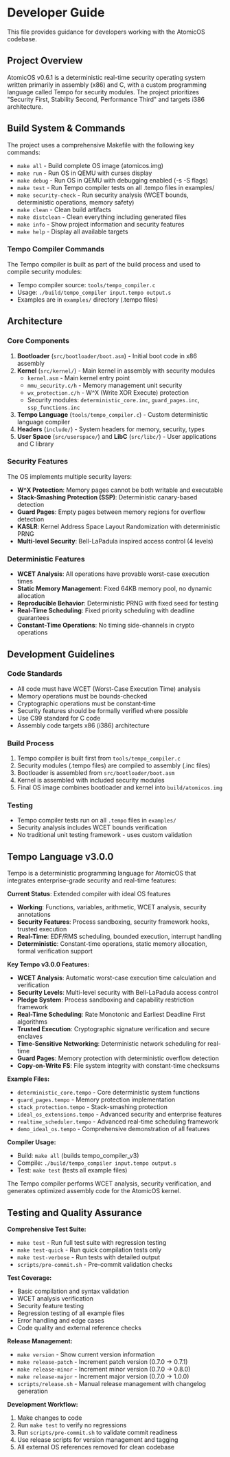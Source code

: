 # Developer Guide

This file provides guidance for developers working with the AtomicOS codebase.

## Project Overview

AtomicOS v0.6.1 is a deterministic real-time security operating system written primarily in assembly (x86) and C, with a custom programming language called Tempo for security modules. The project prioritizes "Security First, Stability Second, Performance Third" and targets i386 architecture.

## Build System & Commands

The project uses a comprehensive Makefile with the following key commands:

- `make all` - Build complete OS image (atomicos.img)
- `make run` - Run OS in QEMU with curses display
- `make debug` - Run OS in QEMU with debugging enabled (-s -S flags)
- `make test` - Run Tempo compiler tests on all .tempo files in examples/
- `make security-check` - Run security analysis (WCET bounds, deterministic operations, memory safety)
- `make clean` - Clean build artifacts
- `make distclean` - Clean everything including generated files
- `make info` - Show project information and security features
- `make help` - Display all available targets

### Tempo Compiler Commands

The Tempo compiler is built as part of the build process and used to compile security modules:
- Tempo compiler source: `tools/tempo_compiler.c`
- Usage: `./build/tempo_compiler input.tempo output.s`
- Examples are in `examples/` directory (.tempo files)

## Architecture

### Core Components

1. **Bootloader** (`src/bootloader/boot.asm`) - Initial boot code in x86 assembly
2. **Kernel** (`src/kernel/`) - Main kernel in assembly with security modules
   - `kernel.asm` - Main kernel entry point
   - `mmu_security.c/h` - Memory management unit security
   - `wx_protection.c/h` - W^X (Write XOR Execute) protection
   - Security modules: `deterministic_core.inc`, `guard_pages.inc`, `ssp_functions.inc`
3. **Tempo Language** (`tools/tempo_compiler.c`) - Custom deterministic language compiler
4. **Headers** (`include/`) - System headers for memory, security, types
5. **User Space** (`src/userspace/`) and **LibC** (`src/libc/`) - User applications and C library

### Security Features

The OS implements multiple security layers:
- **W^X Protection**: Memory pages cannot be both writable and executable
- **Stack-Smashing Protection (SSP)**: Deterministic canary-based detection
- **Guard Pages**: Empty pages between memory regions for overflow detection
- **KASLR**: Kernel Address Space Layout Randomization with deterministic PRNG
- **Multi-level Security**: Bell-LaPadula inspired access control (4 levels)

### Deterministic Features

- **WCET Analysis**: All operations have provable worst-case execution times
- **Static Memory Management**: Fixed 64KB memory pool, no dynamic allocation
- **Reproducible Behavior**: Deterministic PRNG with fixed seed for testing
- **Real-Time Scheduling**: Fixed priority scheduling with deadline guarantees
- **Constant-Time Operations**: No timing side-channels in crypto operations

## Development Guidelines

### Code Standards

- All code must have WCET (Worst-Case Execution Time) analysis
- Memory operations must be bounds-checked
- Cryptographic operations must be constant-time
- Security features should be formally verified where possible
- Use C99 standard for C code
- Assembly code targets x86 (i386) architecture

### Build Process

1. Tempo compiler is built first from `tools/tempo_compiler.c`
2. Security modules (.tempo files) are compiled to assembly (.inc files)
3. Bootloader is assembled from `src/bootloader/boot.asm`
4. Kernel is assembled with included security modules
5. Final OS image combines bootloader and kernel into `build/atomicos.img`

### Testing

- Tempo compiler tests run on all `.tempo` files in `examples/`
- Security analysis includes WCET bounds verification
- No traditional unit testing framework - uses custom validation

## Tempo Language v3.0.0

Tempo is a deterministic programming language for AtomicOS that integrates enterprise-grade security and real-time features:

**Current Status**: Extended compiler with ideal OS features
- **Working**: Functions, variables, arithmetic, WCET analysis, security annotations
- **Security Features**: Process sandboxing, security framework hooks, trusted execution
- **Real-Time**: EDF/RMS scheduling, bounded execution, interrupt handling
- **Deterministic**: Constant-time operations, static memory allocation, formal verification support

**Key Tempo v3.0.0 Features:**
- **WCET Analysis**: Automatic worst-case execution time calculation and verification
- **Security Levels**: Multi-level security with Bell-LaPadula access control
- **Pledge System**: Process sandboxing and capability restriction framework
- **Real-Time Scheduling**: Rate Monotonic and Earliest Deadline First algorithms
- **Trusted Execution**: Cryptographic signature verification and secure enclaves
- **Time-Sensitive Networking**: Deterministic network scheduling for real-time
- **Guard Pages**: Memory protection with deterministic overflow detection
- **Copy-on-Write FS**: File system integrity with constant-time checksums

**Example Files:**
- `deterministic_core.tempo` - Core deterministic system functions
- `guard_pages.tempo` - Memory protection implementation
- `stack_protection.tempo` - Stack-smashing protection
- `ideal_os_extensions.tempo` - Advanced security and enterprise features
- `realtime_scheduler.tempo` - Advanced real-time scheduling framework
- `demo_ideal_os.tempo` - Comprehensive demonstration of all features

**Compiler Usage:**
- Build: `make all` (builds tempo_compiler_v3)
- Compile: `./build/tempo_compiler input.tempo output.s`
- Test: `make test` (tests all example files)

The Tempo compiler performs WCET analysis, security verification, and generates optimized assembly code for the AtomicOS kernel.

## Testing and Quality Assurance

**Comprehensive Test Suite:**
- `make test` - Run full test suite with regression testing
- `make test-quick` - Run quick compilation tests only  
- `make test-verbose` - Run tests with detailed output
- `scripts/pre-commit.sh` - Pre-commit validation checks

**Test Coverage:**
- Basic compilation and syntax validation
- WCET analysis verification  
- Security feature testing
- Regression testing of all example files
- Error handling and edge cases
- Code quality and external reference checks

**Release Management:**
- `make version` - Show current version information
- `make release-patch` - Increment patch version (0.7.0 -> 0.7.1)
- `make release-minor` - Increment minor version (0.7.0 -> 0.8.0)  
- `make release-major` - Increment major version (0.7.0 -> 1.0.0)
- `scripts/release.sh` - Manual release management with changelog generation

**Development Workflow:**
1. Make changes to code
2. Run `make test` to verify no regressions
3. Run `scripts/pre-commit.sh` to validate commit readiness
4. Use release scripts for version management and tagging
5. All external OS references removed for clean codebase